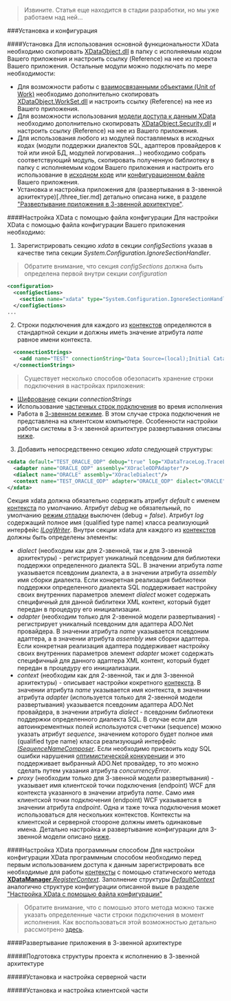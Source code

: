 >Извините. Статья еще находится в стадии разработки, но мы уже работаем над ней...

###Установка и конфигурация

####Установка
Для использования основной функциональности XData необходимо скопировать [XDataObject.dll](../../bin/) в папку с исполняемым кодом Вашего приложения и настроить ссылку (Reference) на нее из проекта Вашего приложения. Остальные модули можно подключать по мере необходимости:
- Для возможности работы с [взаимосвязанными объектами (Unit of Work)](./work_set.md) необходимо дополнительно скопировать [XDataObject.WorkSet.dll](../../bin/) и настроить ссылку (Reference) на нее из Вашего приложения.
- Для возможности использования [модели доступа к данным XData](./data_access.md) необходимо дополнительно скопировать [XDataObject.Security.dll](../../bin/) и настроить ссылку (Reference) на нее из Вашего приложения.
- Для использования любого из модулей поставляемых в исходных кодах (модули поддержки диалектов SQL, адаптеров провайдеров к той или иной БД, модулей логирования...) необходимо собрать соответствующий модуль, скопировать полученную библиотеку в папку с исполняемым кодом Вашего приложения и настроить его использование в [исходном коде](#Настройка-XData-программным-способом) или [конфигурационном файле](#Настройка-xdata-с-помощью-файла-конфигурации) Вашего приложения.
- Установка и настройка приложения для (развертывания в 3-звенной архитектуре)[./three_tier.md] детально описана ниже, в разделе ["Развертывание приложения в 3-звенной архитектуре"](#Развертывание-приложения-в-3-звенной-архитектуре).

####Настройка XData с помощью файла конфигурации
Для настройки XData с помощью файла конфигурации Вашего приложения необходимо: 

1) Зарегистрировать секцию *xdata* в секции *configSections* указав в качестве типа секции *System.Configuration.IgnoreSectionHandler*.

>Обратите внимание, что секция *configSections* должна быть определена первой внутри секции *configuration*

```xml
<configuration>
  <configSections>
    <section name="xdata" type="System.Configuration.IgnoreSectionHandler"/>
  </configSections>
...  
```

2) Строки подключения для каждого из [контекстов](.glossary.md#Контекст) определяются в стандартной секции и должны иметь значение атрибута *name* равное имени контекста.

```xml
  <connectionStrings>
    <add name="TEST" connectionString="Data Source=(local);Initial Catalog=XDataTest;User Id=test;Password=test"/>
  </connectionStrings>
```

>Существует несколько способов обезопасить хранение строки подключения в настройках приложения:
- [Шифрование](https://msdn.microsoft.com/ru-ru/library/ms254494(v=vs.110).aspx) секции *connectionStrings*
- Использование [частичных строк подключения](./tips_and_tricks.md#Использование-частичных-строк-подключения-или-подмена-параметров-подключения-во-время-исполнения) во время исполнения
- Работа в [3-звенном режиме](./three_tier.md). В этом случае строка подключения не представлена на клиентском компьютере. Особенности настройки работы системы в 3-х звенной архитектуре развертывания описаны [ниже](#Развертывание-приложения-в-3-звенной-архитектуре).
 
3) Добавить непосредственно секцию *xdata* следующей структуры:

```xml
<xdata default="TEST_ORACLE_ODP" debug="true" log="XDataTraceLog.TraceLog, XDataTraceLog">
  <adapter name="ORACLE_ODP" assembly="XOracleODPAdapter"/>
  <dialect name="ORACLE" assembly="XOracleDialect"/>
  <context name="TEST_ORACLE_ODP" adapter="ORACLE_ODP" dialect="ORACLE" sequence="XDataObjectTest.MySequenceComposer, XDataObjectTest" concurrencyError="-20001"/>
</xdata>  
```

Секция xdata должна обязательно содержать атрибут *default* с именем [контекста](.glossary.md#Контекст) по умолчанию. Атрибут *debug* не обязательный, по умолчанию [режим отладки](./log_and_debug.md) выключен (debug = *false*). Атрибут *log* содержащий полное имя (qualified type name) класса реализующий интерфейс [*ILogWriter*](https://htmlpreview.github.io/?https://raw.githubusercontent.com/mickfierte/XData/master/docs/doc/Contents/4/370.html). Внутри секции xdata для каждого из [контекстов](.glossary.md#Контекст) должны быть определены элементы:
- *dialect* (необходим как для 2-звенной, так и для 3-звенной архитектуры) - регистрирует уникалный псевдоним для библиотеки поддержки определенного диалекта SQL. В значении атрибута *name* указывается псевдоним диалекта, а в значении атрибута *assembly* имя сборки диалекта. Если конкретная реализация библиотеки поддержки определенного диалекта SQL поддерживает настройку своих внутренних параметров элемент *dialect* может содержать специфичный для данной библитеки XML контент, который будет передан в процедуру его инициализации.
- *adapter* (необходим только для 2-звенной модели развертывания) - регистрирует уникалный псевдоним для адаптера ADO.Net провайдера. В значении атрибута *name* указывается псевдоним адаптера, а в значении атрибута *assembly* имя сборки адаптера. Если конкретная реализация адаптера поддерживает настройку своих внутренних параметров элемент *adapter* может содержать специфичный для данного адаптера XML контент, который будет передан в процедуру его инициализации.
- *context* (необходим как для 2-звенной, так и для 3-звенной архитектуры) - описывает настройки кокретного [контекста](.glossary.md#Контекст). В значении атрибута *name* указывается имя контекста, в значении атрибута *adapter* (используется только для 2-звенной модели развертывания) указывается псевдоним адаптера ADO.Net провайдера, в значении атрибута *dialect* - псевдоним библиотеки поддержки определенного диалекта SQL. В случае если для автоинкрементных полей используются счетчики (sequence) можно указать атрибут *sequence*, значением которого будет  полное имя (qualified type name) класса реализующий интерфейс [*ISequenceNameComposer*](https://htmlpreview.github.io/?https://raw.githubusercontent.com/mickfierte/XData/master/docs/doc/Contents/4/374.html). Если необходимо присвоить коду SQL ошибки нарушения [оптимистической конкуренции](./locking.md) и это поддерживает выбранный ADO.Net провайдер, то это можно сделать путем указания атрибута *concurrencyError*.
- *proxy* (необходим только для 3-звенной модели развертывания) - указывает имя клиентской точки подключения (endpoint) WCF для контекста указанного в значении атрибута *name*. Само имя клиентской точки подключения (endpoint) WCF указывается в значении атрибута *endpoint*. Одна и таже точка подключения может использоваться для нескольких контекстов. Контексты на клиентской и серверной стоороне должны иметь одинаковые имена. Детально настройка и развертывание конфигурации для 3-звенной модели описано [ниже](#Развертывание-приложения-в-3-звенной-архитектуре).

####Настройка XData программным способом
Для настройки конфигурации XData программным способом необходимо перед первым использованием доступа к данным зарегистрировать все необходимые для работы [контексты](.glossary.md#Контекст) с помощью статического метода [**XDataManager**.*RegisterContext*](https://htmlpreview.github.io/?https://raw.githubusercontent.com/mickfierte/XData/master/docs/doc/Contents/1/413.html). Заполнение структуры [*DefaultContext*](https://htmlpreview.github.io/?https://raw.githubusercontent.com/mickfierte/XData/master/docs/doc/Contents/2/209.html) аналогично структуре конфигурации описанной выше в разделе ["Настройка XData с помощью файла конфигурации"](#Настройка-XData-с-помощью-файла-конфигурации)

>Обратите внимание, что с помошью этого метода можно также указать определенные части строки подключения в момент исполнения. Как воспользоваться этой возможностью детально рассмотрено [здесь](./tips_and_tricks.md#Использование-частичных-строк-подключения-или-подмена-параметров-подключения-во-время-исполнения).

####Развертывание приложения в 3-звенной архитектуре

#####Подготовка структуры проекта к исполнению в 3-звенной архитектуре


#####Установка и настройка серверной части

#####Установка и настройка клиентской части
